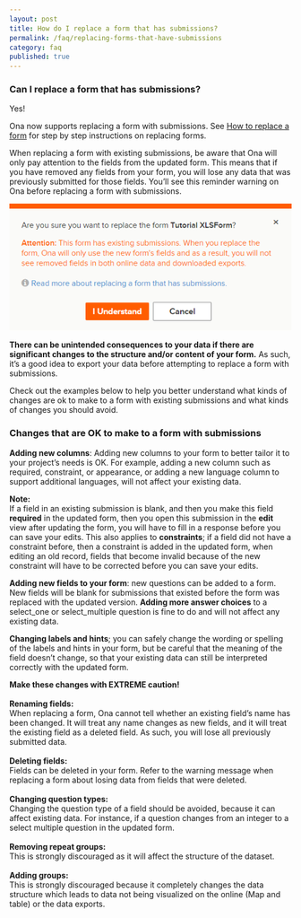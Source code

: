 ```yaml
---
layout: post
title: How do I replace a form that has submissions?
permalink: /faq/replacing-forms-that-have-submissions
category: faq
published: true
---
```


### Can I replace a form that has submissions?
Yes! 

Ona now supports replacing a form with submissions.  See [How to replace a form](/faq/replacing-forms-without-submissions) for step by step instructions on replacing forms. 

When replacing a form with existing submissions, be aware that Ona will only pay attention to the fields from the updated form.  This means that if you have removed any fields from your form, you will lose any data that was previously submitted for those fields.  You’ll see this reminder warning on Ona before replacing a form with submissions.  

![](/content/screenshots/topics_replace_form_with_submissions.png)

**There can be unintended consequences to your data if there are significant changes to the structure and/or content of your form.**  As such, it’s a good idea to export your data before attempting to replace a form with submissions.

Check out the examples below to help you better understand what kinds of changes are ok to make to a form with existing submissions and what kinds of changes you should avoid.

### Changes that are OK to make to a form with submissions


**Adding new columns**: Adding new columns to your form to better tailor it to your project’s needs is OK.  For example, adding a new column such as required, constraint, or appearance, or adding a new language column to support additional languages, will not affect your existing data. 

> 
**Note:**<br/>If a field in an existing submission is blank, and then you make this field **required** in the updated form, then you open this submission in the **edit** view after updating the form, you will have to fill in a response before you can save your edits. This also applies to **constraints**; if a field did not have a constraint before, then a constraint is added in the updated form, when editing an old record, fields that become invalid because of the new constraint will have to be corrected before you can save your edits.

**Adding new fields to your form**: new questions can be added to a form. New fields will be blank for submissions that existed before the form was replaced with the updated version. 
**Adding more answer choices** to a select_one or select_multiple question is fine to do and will not affect any existing data. 

**Changing labels and hints**; you can safely change the wording or spelling of the labels and hints in your form, but be careful that the meaning of the field doesn’t change, so that your existing data can still be interpreted correctly with the updated form.

> 
**Make these changes with EXTREME caution!**<br/> 
<br>
**Renaming fields:** <br>When replacing a form, Ona cannot tell whether an existing field’s name has been changed.  It will treat any name changes as new fields, and it will treat the existing field as a deleted field.  As such, you will lose all previously submitted data.
<br><br>
**Deleting fields:** <br>Fields can be deleted in your form.  Refer to the warning message when replacing a form about losing data from fields that were deleted.
<br><br>
**Changing question types:** <br>Changing the question type of a field should be avoided, because it can affect existing data. For instance, if a question changes from an integer to a select multiple question in the updated form.
<br><br>
**Removing repeat groups:** <br>This is strongly discouraged as it will affect the structure of the dataset.
<br><br>
**Adding groups:** <br>This is strongly discouraged because it completely changes the data structure which leads to data not being visualized on the online (Map and table) or the data exports.
